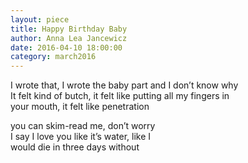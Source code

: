 ```yaml
---
layout: piece
title: Happy Birthday Baby
author: Anna Lea Jancewicz
date: 2016-04-10 18:00:00
category: march2016
---
```

I wrote that, I wrote the baby part and I don’t know why<br>
It felt kind of butch, it felt like putting all my fingers in<br>
your mouth, it felt like penetration
	
you can skim-read me, don’t worry<br>
I say I love you like it’s water, like I<br>
would die in three days without
